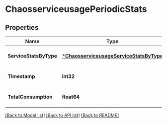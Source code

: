 # ChaosserviceusagePeriodicStats

## Properties
Name | Type | Description | Notes
------------ | ------------- | ------------- | -------------
**ServiceStatsByType** | [***ChaosserviceusageServiceStatsByType**](chaosserviceusage.ServiceStatsByType.md) |  | [optional] [default to null]
**Timestamp** | **int32** |  | [optional] [default to null]
**TotalConsumption** | **float64** |  | [optional] [default to null]

[[Back to Model list]](../README.md#documentation-for-models) [[Back to API list]](../README.md#documentation-for-api-endpoints) [[Back to README]](../README.md)

